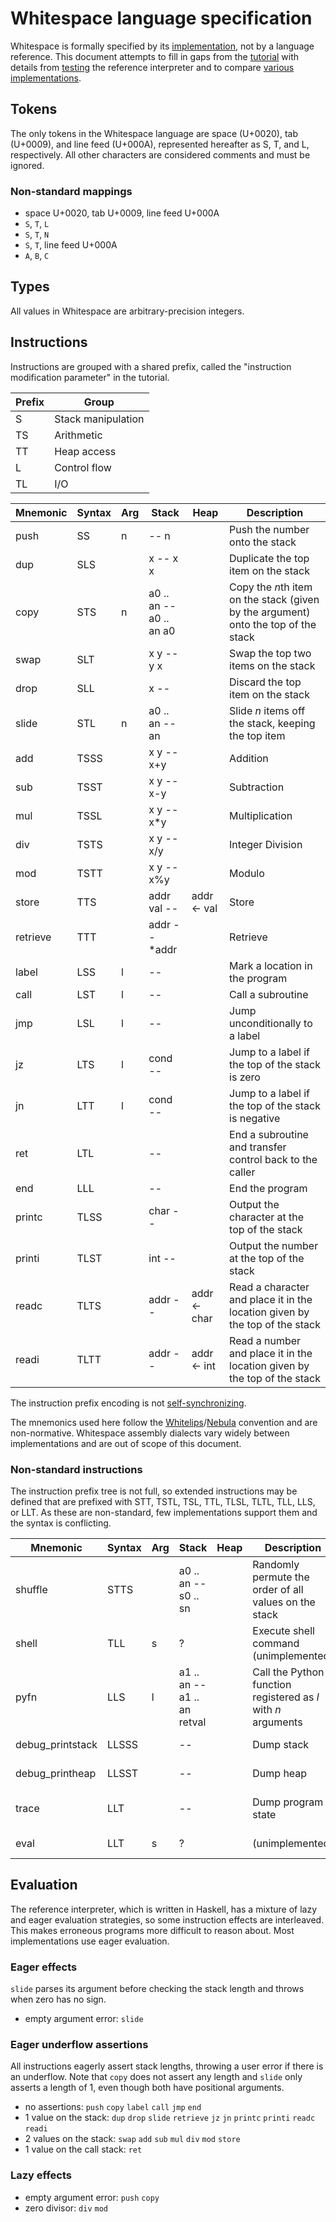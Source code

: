 # Whitespace language specification

Whitespace is formally specified by its [implementation](https://web.archive.org/web/20150717140342/http://compsoc.dur.ac.uk/whitespace/download.php),
not by a language reference. This document attempts to fill in gaps from
the [tutorial](https://web.archive.org/web/20150618184706/http://compsoc.dur.ac.uk/whitespace/tutorial.php)
with details from [testing](../tests) the reference interpreter and to
compare [various implementations](https://github.com/wspace/corpus).

## Tokens

The only tokens in the Whitespace language are space (U+0020), tab
(U+0009), and line feed (U+000A), represented hereafter as S, T, and L,
respectively. All other characters are considered comments and must be
ignored.

### Non-standard mappings

- space U+0020, tab U+0009, line feed U+000A
- `S`, `T`, `L`
- `S`, `T`, `N`
- `S`, `T`, line feed U+000A
- `A`, `B`, `C`

## Types

All values in Whitespace are arbitrary-precision integers.

## Instructions

Instructions are grouped with a shared prefix, called the "instruction
modification parameter" in the tutorial.

| Prefix | Group              |
| ------ | ------------------ |
| S      | Stack manipulation |
| TS     | Arithmetic         |
| TT     | Heap access        |
| L      | Control flow       |
| TL     | I/O                |

| Mnemonic | Syntax | Arg | Stack | Heap | Description |
| -------- | ------ | --- | ----- | ---- | ----------- |
| push     | SS   | n | -- n           | | Push the number onto the stack |
| dup      | SLS  |   | x -- x x       | | Duplicate the top item on the stack |
| copy     | STS  | n | a0 .. an -- a0 .. an a0 | | Copy the *n*th item on the stack (given by the argument) onto the top of the stack |
| swap     | SLT  |   | x y -- y x     | | Swap the top two items on the stack |
| drop     | SLL  |   | x --           | | Discard the top item on the stack |
| slide    | STL  | n | a0 .. an -- an | | Slide *n* items off the stack, keeping the top item |
| add      | TSSS |   | x y -- x+y     | | Addition |
| sub      | TSST |   | x y -- x-y     | | Subtraction |
| mul      | TSSL |   | x y -- x*y     | | Multiplication |
| div      | TSTS |   | x y -- x/y     | | Integer Division |
| mod      | TSTT |   | x y -- x%y     | | Modulo |
| store    | TTS  |   | addr val --    | addr <- val | Store |
| retrieve | TTT  |   | addr -- *addr  | | Retrieve |
| label    | LSS  | l | --             | | Mark a location in the program |
| call     | LST  | l | --             | | Call a subroutine |
| jmp      | LSL  | l | --             | | Jump unconditionally to a label |
| jz       | LTS  | l | cond --        | | Jump to a label if the top of the stack is zero |
| jn       | LTT  | l | cond --        | | Jump to a label if the top of the stack is negative |
| ret      | LTL  |   | --             | | End a subroutine and transfer control back to the caller |
| end      | LLL  |   | --             | | End the program |
| printc   | TLSS |   | char --        | | Output the character at the top of the stack |
| printi   | TLST |   | int --         | | Output the number at the top of the stack |
| readc    | TLTS |   | addr --        | addr <- char | Read a character and place it in the location given by the top of the stack |
| readi    | TLTT |   | addr --        | addr <- int  | Read a number and place it in the location given by the top of the stack |

The instruction prefix encoding is not [self-synchronizing](https://en.wikipedia.org/wiki/Self-synchronizing_code).

The mnemonics used here follow the [Whitelips](https://vii5ard.github.io/whitespace/)/[Nebula](https://github.com/andrewarchi/nebula)
convention and are non-normative. Whitespace assembly dialects vary
widely between implementations and are out of scope of this document.

### Non-standard instructions

The instruction prefix tree is not full, so extended instructions may be
defined that are prefixed with STT, TSTL, TSL, TTL, TLSL, TLTL, TLL,
LLS, or LLT. As these are non-standard, few implementations support them
and the syntax is conflicting.

| Mnemonic         | Syntax | Arg | Stack | Heap | Description | Implementation |
| ---------------- | ------ | --- | ----- | ---- | ----------- | -------------- |
| shuffle          | STTS  |   | a0 .. an -- s0 .. sn | | Randomly permute the order of all values on the stack | [whitespace-0.4](https://github.com/haroldl/whitespace-nd) by Harold Lee |
| shell            | TLL   | s | ?       | | Execute shell command (unimplemented) | [Spitewaste](https://github.com/collidedscope/spitewaste) by Collided Scope |
| pyfn             | LLS   | l | a1 .. an -- a1 .. an retval | | Call the Python function registered as *l* with *n* arguments | [PYWS](https://github.com/EizoAssik/pyws) by Eizo Assik |
| debug_printstack | LLSSS |   | --      | | Dump stack | [wsintercpp](https://web.archive.org/web/20110911114338/http://www.burghard.info/Code/Whitespace/) by Oliver Burghard |
| debug_printheap  | LLSST |   | --      | | Dump heap | [wsintercpp](https://web.archive.org/web/20110911114338/http://www.burghard.info/Code/Whitespace/) by Oliver Burghard |
| trace            | LLT   |   | --      | | Dump program state | [pywhitespace](https://github.com/wspace/phlip-pywhitespace) by Phillip Bradbury |
| eval             | LLT   | s | ?       | | (unimplemented) | [Spitewaste](https://github.com/collidedscope/spitewaste) by Collided Scope |

## Evaluation

The reference interpreter, which is written in Haskell, has a mixture of
lazy and eager evaluation strategies, so some instruction effects are
interleaved. This makes erroneous programs more difficult to reason
about. Most implementations use eager evaluation.

### Eager effects

`slide` parses its argument before checking the stack length and throws
when zero has no sign.

- empty argument error: `slide`

### Eager underflow assertions

All instructions eagerly assert stack lengths, throwing a user error if
there is an underflow. Note that `copy` does not assert any length and
`slide` only asserts a length of 1, even though both have positional
arguments.

- no assertions: `push` `copy` `label` `call` `jmp` `end`
- 1 value on the stack: `dup` `drop` `slide` `retrieve` `jz` `jn`
  `printc` `printi` `readc` `readi`
- 2 values on the stack: `swap` `add` `sub` `mul` `div` `mod` `store`
- 1 value on the call stack: `ret`

### Lazy effects

- empty argument error: `push` `copy`
- zero divisor: `div` `mod`
